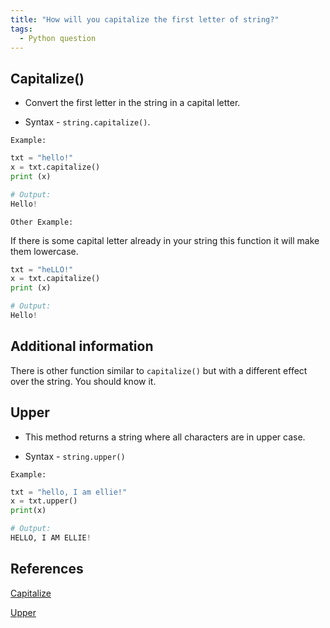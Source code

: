 ```yaml
---
title: "How will you capitalize the first letter of string?"
tags:
  - Python question
---
```


## Capitalize()

* Convert the first letter in the string in a capital letter.

* Syntax -  `string.capitalize()`.

`Example:`

```python
txt = "hello!"
x = txt.capitalize()
print (x)

# Output:
Hello!
```

`Other Example:`

If there is some capital letter already in your string this function it will make them lowercase.

```python
txt = "heLLO!"
x = txt.capitalize()
print (x)

# Output:
Hello!
```

## Additional information

There is other function similar to `capitalize()` but with a different effect over the string. You should know it.

## Upper

* This method returns a string where all characters are in upper case.

* Syntax - `string.upper()`

`Example:`

```python
txt = "hello, I am ellie!"
x = txt.upper()
print(x) 

# Output:
HELLO, I AM ELLIE!
```

## References

[Capitalize](https://www.w3schools.com/python/ref_string_capitalize.asp)

[Upper](https://www.w3schools.com/python/ref_string_upper.asp)